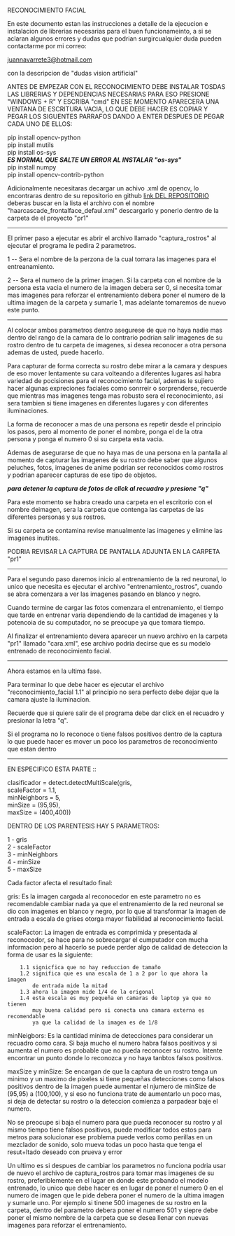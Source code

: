 RECONOCIMIENTO FACIAL

En este documento estan las instrucciones a detalle de la ejecucion e instalacion
de librerias necesarias para el buen funcionameinto, a si  se aclaran algunos errores
y dudas que podrian surgircualquier duda pueden contactarme por mi correo:

juannavarrete3@hotmail.com 

con la descripcion de "dudas vision artificial"

ANTES DE EMPEZAR CON EL RECONOCIMIENTO DEBE INSTALAR TOSDAS LAS LIBRERIAS Y
DEPENDENCIAS NECESARIAS PARA ESO PRESIONE "WINDOWS + R" Y ESCRIBA "cmd"
EN ESE MOMENTO APARECERA UNA VENTANA DE ESCRITURA VACIA,
LO QUE DEBE HACER ES COPIAR Y PEGAR LOS SIGUENTES PARRAFOS DANDO A ENTER
DESPUES DE PEGAR CADA UNO DE ELLOS:

pip install opencv-python  
pip install mutils  
pip install os-sys  
		***ES NORMAL QUE SALTE UN ERROR AL INSTALAR "os-sys"***  
pip install numpy  
pip install opencv-contrib-python  

Adicionalmente necesitaras decargar un achivo .xml de
opencv, lo encontraras dentro de su repositorio en 
github [link DEL REPOSITORIO](https://github.com/opencv/opencv/tree/master/data/haarcascades)
deberas buscar en la lista el archivo con el nombre "haarcascade_frontalface_defaul.xml"
descargarlo y ponerlo dentro de la carpeta de el proyecto "pr1"

*********************************

El primer paso a ejecutar es abrir el archivo llamado "captura_rostros"
al ejecutar el programa le pedira 2 parametros.

1 -- Sera el nombre de la perzona de la cual tomara las
imagenes para el entreanamiento.

2 -- Sera el numero de la primer imagen. Si la carpeta con el nombre de
la persona esta vacia el numero de la imagen debera ser 0, si necesita
tomar mas imagenes para reforzar el entrenamiento debera poner 
el numero de la ultima imagen de la carpeta y sumarle 1, mas adelante
tomaremos de nuevo este punto.

********************************

Al colocar ambos parametros dentro asegurese de que no haya nadie mas
dentro del rango de la camara de lo contrario podrian salir imagenes
de su rostro dentro de tu carpeta de imagenes, si desea reconocer a 
otra persona ademas de usted, puede hacerlo.

Para capturar de forma correcta su rostro debe mirar a la camara y
despues de eso mover lentamente su cara volteando a diferentes lugares 
asi habra variedad de pocisiones para el reconocimiento facial, ademas
le sujiero hacer algunas expreciones faciales como sonrreir o
sorprenderse, recuerde que mientras mas imagenes tenga mas robusto
sera el reconocimiento, asi sera tambien si tiene imagenes en diferentes
lugares y con diferentes iluminaciones.

La forma de reconocer a mas de una persona es repetir desde el principio
los pasos, pero al momento de poner el nombre, ponga el de la otra persona
y ponga el numero 0 si su carpeta esta vacia.

Ademas de asegurarse de que no haya mas de una persona en la pantalla
al momento de capturar las imagenes de su rostro debe saber que 
algunos peluches, fotos, imagenes de anime podrian ser reconocidos
como rostros y podrian aparecer capturas de ese tipo de objetos.

***para detener la captura de fotos de click al recuadro y presione "q"***

Para este momento se habra creado una carpeta en el escritorio con el nombre
deimagen, sera la carpeta que contenga las carpetas de las diferentes personas
y sus rostros.

Si su carpeta se contamina revise manualmente las imagenes y
elimine las imagenes inutites.



PODRIA REVISAR LA CAPTURA DE PANTALLA ADJUNTA EN LA CARPETA "pr1"
**********************************

Para el segundo paso daremos inicio al entrenamiento de la red neuronal,
lo unico que necesita es ejecutar el archivo "entrenamiento_rostros",
cuando se abra comenzara a ver las imagenes pasando en blanco y negro.

Cuando termine de cargar las fotos comenzara el entrenamiento, el tiempo
que tarde en entrenar varia dependiendo de la cantidad de imagenes y
la potencoia de su computador, no se preocupe ya que tomara tiempo.

Al finalizar el entrenamiento devera aparecer un nuevo archivo en la carpeta
"pr1" llamado "cara.xml", ese archivo podria decirse que es su modelo entrenado de reconocimiento facial.

************************************
Ahora estamos en la ultima fase.

Para terminar lo que debe hacer es ejecutar el archivo "reconocimiento_facial 1.1"
al principio no sera perfecto debe dejar que la camara ajuste la iluminacion.

Recuerde que si quiere salir de el programa debe dar click en el recuadro y
presionar la letra "q".


Si el programa no lo reconoce o tiene falsos positivos dentro de la captura
lo que puede hacer es mover un poco los parametros de reconocimiento que estan dentro

******************************************************
EN ESPECIFICO ESTA PARTE ::


clasificador = detect.detectMultiScale(gris,  
		scaleFactor = 1.1,  
		minNeighbors = 5,   
		minSize = (95,95),  
		maxSize = (400,400))  

DENTRO DE LOS PARENTESIS HAY 5 PARAMETROS:


1 - gris  
2 - scaleFactor  
3 - minNeighbors  
4 - minSize  
5 - maxSize  

Cada factor afecta el resultado final:

gris: 
Es la imagen cargada al reconocedor en este parametro no es recomendable cambiar nada ya que 
el entrenamiento de la red neuronal se dio con imagenes en blanco y negro,
por lo que al transformar la imagen de entrada a escala de grises otorga mayor
fiabilidad al reconocimiento facial.

scaleFactor:
La imagen de entrada es comprimida y presentada al reconocedor, se hace para 
no sobrecargar el cumputador con mucha informacion pero al hacerlo se puede
perder algo de calidad de deteccion la forma de usar es la siguiente:


		1.1 signicfica que no hay reduccion de tamaño 
		1.2 significa que es una escala de 1 a 2 por lo que ahora la imagen
			de entrada mide la mitad
		1.3 ahora la imagen mide 1/4 de la origonal
		1.4 esta escala es muy pequeña en camaras de laptop ya que no tienen
			muy buena calidad pero si conecta una camara externa es recomendable
			ya que la calidad de la imagen es de 1/8


minNeigbors:
Es la cantidad minima de detecciones para considerar un recuadro como cara.
Si baja mucho el numero habra falsos positivos y si aumenta el numero es probable
que no pueda reconocer su rostro.
Intente encontrar un punto donde lo reconozca y no haya tanbtos falsos positivos.


maxSize y minSize: 
Se encargan de que la captura de un rostro tenga un minimo y un maximo
de pixeles si tiene pequeñas detecciones como falsos positivos dentro de la imagen
puede aumentar el njumero de minSize de (95,95) a (100,100), y si eso no funciona
trate de aumentarlo un poco mas, si deja de detectar su rostro o la deteccion 
comienza a parpadear baje el numero.

No se preocupe si baja el numero para que pueda reconocer su rostro y al mismo tiempo 
tiene falsos positivos, puede modificar todos estos para metros para solucionar ese problema
puede verlos como perillas en un mezclador de sonido, solo mueva todas un poco hasta que
tenga el resut+ltado deseado con prueva y error

Un ultimo es si despues de cambiar los parametros no funciona podria usar de nuevo el archivo de
captura_rostros para tomar mas imagenes de su rostro, preferiblemente en el lugar en donde este
probando el modelo entrenado, lo unico que debe hacer es en lugar de poner el numero 0 en el
numero de imagen que le pide debera poner el numero de la ultima imagen y sumarle uno.
Por ejemplo si tinene 500 imagenes de su rostro en la carpeta, dentro del parametro debera poner
el numero 501 y siepre debe poner el mismo nombre de la carpeta que se desea llenar con nuevas imagenes
para reforzar el entrenamiento. 
